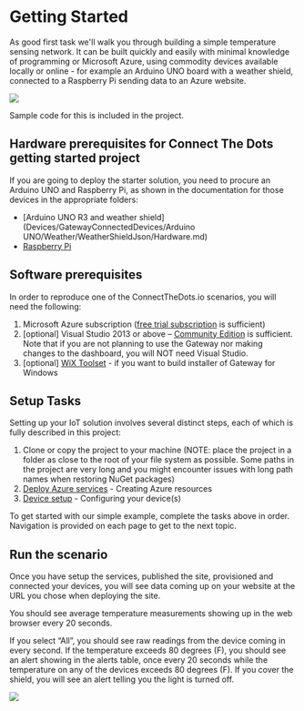 # Getting Started #
As good first task we'll walk you through building a simple temperature sensing network. It can be built quickly and easily with minimal knowledge of programming or Microsoft Azure, using commodity devices available locally or online - for example an Arduino UNO board with a weather shield, connected to a Raspberry Pi sending data to an Azure website. 


![](images/Arduino-Pi-IoT.jpg)


Sample code for this is included in the project.

## Hardware prerequisites for Connect The Dots getting started project ##
If you are going to deploy the starter solution, you need to procure an Arduino UNO and Raspberry Pi, as shown in the documentation for those devices in the appropriate folders:

- [Arduino UNO R3 and weather shield](Devices/GatewayConnectedDevices/Arduino UNO/Weather/WeatherShieldJson/Hardware.md)
- [Raspberry Pi](Devices/Gateways/GatewayService/Hardware.md)

## Software prerequisites ##
In order to reproduce one of the ConnectTheDots.io scenarios, you will need the following:

1. Microsoft Azure subscription ([free trial subscription](http://azure.microsoft.com/en-us/pricing/free-trial/) is sufficient)
1. [optional] Visual Studio 2013 or above – [Community Edition](http://www.visualstudio.com/downloads/download-visual-studio-vs) is sufficient. Note that if you are not planning to use the Gateway nor making changes to the dashboard, you will NOT need Visual Studio.
1. [optional] [WiX Toolset](http://wixtoolset.org) - if you want to build installer of Gateway for Windows

## Setup Tasks ##
Setting up your IoT solution involves several distinct steps, each of which is fully described in this project:


1. Clone or copy the project to your machine (NOTE: place the project in a folder as close to the root of your file system as possible. Some paths in the project are very long and you might encounter issues with long path names when restoring NuGet packages)
1. [Deploy Azure services](Azure/ARMTemplate/Readme.md) - Creating Azure resources
1. [Device setup](Devices/DeviceSetup.md) - Configuring your device(s)
  
To get started with our simple example, complete the tasks above in order. Navigation is provided on each page to get to the next topic.

## Run the scenario ##

Once you have setup the services, published the site, provisioned and connected your devices, you will see data coming up on your website at the URL you chose when deploying the site.

You should see average temperature measurements showing up in the web browser every 20 seconds.

If you select “All”, you should see raw readings from the device coming in every second.
If the temperature exceeds 80 degrees (F), you should see an alert showing in the alerts table, once every 20 seconds while the temperature on any of the devices exceeds 80 degrees (F).
If you cover the shield, you will see an alert telling you the light is turned off.

![](images/WebsiteCapture.jpg)
